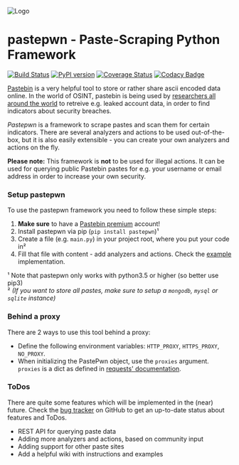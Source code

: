 ![Logo](hdttps://raw.githubusercontent.com/d-Rickyy-b/pastepwn/master/documentation/pastepwn_logo.png)


# pastepwn - Paste-Scraping Python Framework
[![Build Status](https://travis-ci.org/d-Rickyy-b/pastepwn.svg?branch=master)](https://travis-ci.org/d-Rickyy-b/pastepwn)
[![PyPI version](https://badge.fury.io/py/pastepwn.svg)](https://badge.fury.io/py/pastepwn)
[![Coverage Status](https://coveralls.io/repos/github/d-Rickyy-b/pastepwn/badge.svg?branch=master)](https://coveralls.io/github/d-Rickyy-b/pastepwn?branch=master)
[![Codacy Badge](https://api.codacy.com/project/badge/Grade/513ae84197824ff89c0a60a5291c4425)](https://www.codacy.com/manual/d-Rickyy-b/pastepwn?utm_source=github.com&amp;utm_medium=referral&amp;utm_content=d-Rickyy-b/pastepwn&amp;utm_campaign=Badge_Grade)

[Pastebin](https://pastebin.com) is a very helpful tool to store or rather share ascii encoded data online. In the world of OSINT, pastebin is being used by [researchers all around the world](https://www.troyhunt.com/introducing-paste-searches-and/) to retreive e.g. leaked account data, in order to find indicators about security breaches.

*Pastepwn* is a framework to scrape pastes and scan them for certain indicators. There are several analyzers and actions to be used out-of-the-box, but it is also easily extensible - you can create your own analyzers and actions on the fly.

**Please note:** This framework is **not** to be used for illegal actions. It can be used for querying public Pastebin pastes for e.g. your username or email address in order to increase your own security.

### Setup pastepwn

To use the pastepwn framework you need to follow these simple steps:

1) **Make sure** to have a [Pastebin premium](https://pastebin.com/pro) account!
2) Install pastepwn via pip (`pip install pastepwn`)¹
3) Create a file (e.g. `main.py`) in your project root, where you put your code in²
4) Fill that file with content - add analyzers and actions. Check the [example](https://github.com/d-Rickyy-b/pastepwn/tree/master/examples/example.py) implementation.

¹ Note that pastepwn only works with python3.5 or higher (so better use pip3)  
² *(If you want to store all pastes, make sure to setup a `mongodb`, `mysql` or `sqlite` instance)*

### Behind a proxy

There are 2 ways to use this tool behind a proxy:

- Define the following environment variables: `HTTP_PROXY`, `HTTPS_PROXY`, `NO_PROXY`.
- When initializing the PastePwn object, use the `proxies` argument. `proxies` is a dict as defined in [requests' documentation](http://docs.python-requests.org/en/master/user/advanced/#proxies).

### ToDos
There are quite some features which will be implemented in the (near) future.
Check the [bug tracker](https://github.com/d-Rickyy-b/pastepwn/issues) on GitHub to get an up-to-date status about features and ToDos.

- REST API for querying paste data
- Adding more analyzers and actions, based on community input
- Adding support for other paste sites
- Add a helpful wiki with instructions and examples
